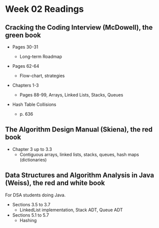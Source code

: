 # Week 02 Readings

## Cracking the Coding Interview (McDowell), the green book

* Pages 30-31
  * Long-term Roadmap

* Pages 62-64
  * Flow-chart, strategies
 
* Chapters 1-3
  * Pages 88-99, Arrays, Linked Lists, Stacks, Queues

* Hash Table Collisions
  * p. 636

## The Algorithm Design Manual (Skiena), the red book

* Chapter 3 up to 3.3
  * Contiguous arrays, linked lists, stacks, queues, hash maps (dictionaries)

## Data Structures and Algorithm Analysis in Java (Weiss), the red and white book

For DSA students doing Java.

* Sections 3.5 to 3.7
  * LinkedList implementation, Stack ADT, Queue ADT
* Sections 5.1 to 5.7
  * Hashing
